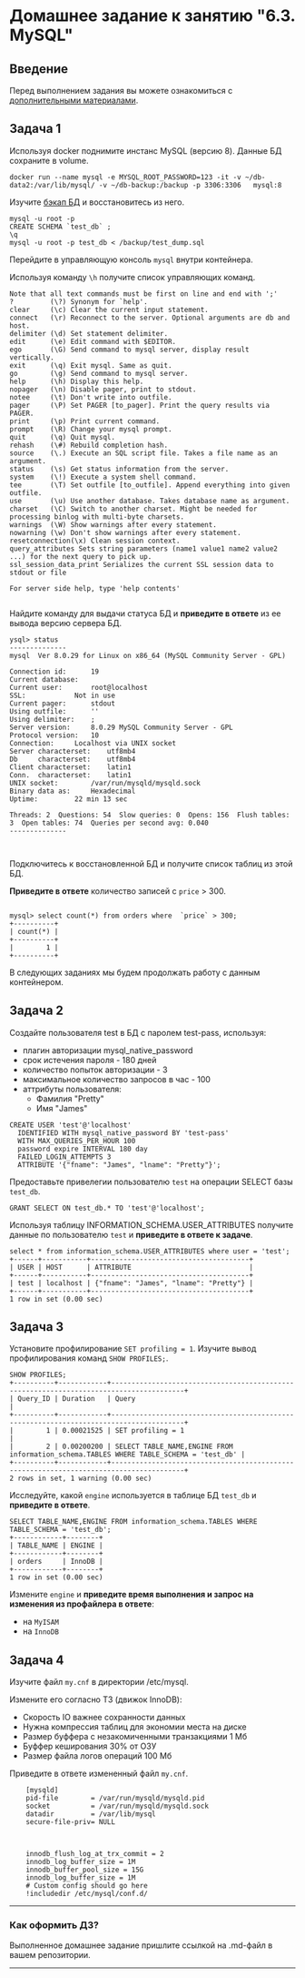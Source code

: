 # Домашнее задание к занятию "6.3. MySQL"

## Введение

Перед выполнением задания вы можете ознакомиться с 
[дополнительными материалами](https://github.com/netology-code/virt-homeworks/tree/master/additional/README.md).

## Задача 1

Используя docker поднимите инстанс MySQL (версию 8). Данные БД сохраните в volume.
```text
docker run --name mysql -e MYSQL_ROOT_PASSWORD=123 -it -v ~/db-data2:/var/lib/mysql/ -v ~/db-backup:/backup -p 3306:3306   mysql:8
```

Изучите [бэкап БД](https://github.com/netology-code/virt-homeworks/tree/master/06-db-03-mysql/test_data) и 
восстановитесь из него.
```text
mysql -u root -p
CREATE SCHEMA `test_db` ;
\q
mysql -u root -p test_db < /backup/test_dump.sql 
```
Перейдите в управляющую консоль `mysql` внутри контейнера.

Используя команду `\h` получите список управляющих команд.
```text
Note that all text commands must be first on line and end with ';'
?         (\?) Synonym for `help'.
clear     (\c) Clear the current input statement.
connect   (\r) Reconnect to the server. Optional arguments are db and host.
delimiter (\d) Set statement delimiter.
edit      (\e) Edit command with $EDITOR.
ego       (\G) Send command to mysql server, display result vertically.
exit      (\q) Exit mysql. Same as quit.
go        (\g) Send command to mysql server.
help      (\h) Display this help.
nopager   (\n) Disable pager, print to stdout.
notee     (\t) Don't write into outfile.
pager     (\P) Set PAGER [to_pager]. Print the query results via PAGER.
print     (\p) Print current command.
prompt    (\R) Change your mysql prompt.
quit      (\q) Quit mysql.
rehash    (\#) Rebuild completion hash.
source    (\.) Execute an SQL script file. Takes a file name as an argument.
status    (\s) Get status information from the server.
system    (\!) Execute a system shell command.
tee       (\T) Set outfile [to_outfile]. Append everything into given outfile.
use       (\u) Use another database. Takes database name as argument.
charset   (\C) Switch to another charset. Might be needed for processing binlog with multi-byte charsets.
warnings  (\W) Show warnings after every statement.
nowarning (\w) Don't show warnings after every statement.
resetconnection(\x) Clean session context.
query_attributes Sets string parameters (name1 value1 name2 value2 ...) for the next query to pick up.
ssl_session_data_print Serializes the current SSL session data to stdout or file

For server side help, type 'help contents'


```

Найдите команду для выдачи статуса БД и **приведите в ответе** из ее вывода версию сервера БД.
```text
ysql> status
--------------
mysql  Ver 8.0.29 for Linux on x86_64 (MySQL Community Server - GPL)

Connection id:		19
Current database:	
Current user:		root@localhost
SSL:			Not in use
Current pager:		stdout
Using outfile:		''
Using delimiter:	;
Server version:		8.0.29 MySQL Community Server - GPL
Protocol version:	10
Connection:		Localhost via UNIX socket
Server characterset:	utf8mb4
Db     characterset:	utf8mb4
Client characterset:	latin1
Conn.  characterset:	latin1
UNIX socket:		/var/run/mysqld/mysqld.sock
Binary data as:		Hexadecimal
Uptime:			22 min 13 sec

Threads: 2  Questions: 54  Slow queries: 0  Opens: 156  Flush tables: 3  Open tables: 74  Queries per second avg: 0.040
--------------



```
Подключитесь к восстановленной БД и получите список таблиц из этой БД.

**Приведите в ответе** количество записей с `price` > 300.
```test

mysql> select count(*) from orders where  `price` > 300;
+----------+
| count(*) |
+----------+
|        1 |
+----------+
```

В следующих заданиях мы будем продолжать работу с данным контейнером.

## Задача 2

Создайте пользователя test в БД c паролем test-pass, используя:
- плагин авторизации mysql_native_password
- срок истечения пароля - 180 дней 
- количество попыток авторизации - 3 
- максимальное количество запросов в час - 100
- аттрибуты пользователя:
    - Фамилия "Pretty"
    - Имя "James"
```text
CREATE USER 'test'@'localhost'
  IDENTIFIED WITH mysql_native_password BY 'test-pass' 
  WITH MAX_QUERIES_PER_HOUR 100 
  password expire INTERVAL 180 day 
  FAILED_LOGIN_ATTEMPTS 3 
  ATTRIBUTE '{"fname": "James", "lname": "Pretty"}';
```
Предоставьте привелегии пользователю `test` на операции SELECT базы `test_db`.
```text
GRANT SELECT ON test_db.* TO 'test'@'localhost';
```    
Используя таблицу INFORMATION_SCHEMA.USER_ATTRIBUTES получите данные по пользователю `test` и 
**приведите в ответе к задаче**.
```text
select * from information_schema.USER_ATTRIBUTES where user = 'test';
+------+-----------+---------------------------------------+
| USER | HOST      | ATTRIBUTE                             |
+------+-----------+---------------------------------------+
| test | localhost | {"fname": "James", "lname": "Pretty"} |
+------+-----------+---------------------------------------+
1 row in set (0.00 sec)

```
## Задача 3

Установите профилирование `SET profiling = 1`.
Изучите вывод профилирования команд `SHOW PROFILES;`.
```text
SHOW PROFILES;
+----------+------------+----------------------------------------------------------------------------------------+
| Query_ID | Duration   | Query                                                                                  |
+----------+------------+----------------------------------------------------------------------------------------+
|        1 | 0.00021525 | SET profiling = 1                                                                      |
|        2 | 0.00200200 | SELECT TABLE_NAME,ENGINE FROM information_schema.TABLES WHERE TABLE_SCHEMA = 'test_db' |
+----------+------------+----------------------------------------------------------------------------------------+
2 rows in set, 1 warning (0.00 sec)

```

Исследуйте, какой `engine` используется в таблице БД `test_db` и **приведите в ответе**.
```text
SELECT TABLE_NAME,ENGINE FROM information_schema.TABLES WHERE TABLE_SCHEMA = 'test_db';
+------------+--------+
| TABLE_NAME | ENGINE |
+------------+--------+
| orders     | InnoDB |
+------------+--------+
1 row in set (0.00 sec)

```

Измените `engine` и **приведите время выполнения и запрос на изменения из профайлера в ответе**:
- на `MyISAM`
- на `InnoDB`

## Задача 4 

Изучите файл `my.cnf` в директории /etc/mysql.

Измените его согласно ТЗ (движок InnoDB):
- Скорость IO важнее сохранности данных
- Нужна компрессия таблиц для экономии места на диске
- Размер буффера с незакомиченными транзакциями 1 Мб
- Буффер кеширования 30% от ОЗУ
- Размер файла логов операций 100 Мб

Приведите в ответе измененный файл `my.cnf`.
```text
    [mysqld]
    pid-file        = /var/run/mysqld/mysqld.pid
    socket          = /var/run/mysqld/mysqld.sock
    datadir         = /var/lib/mysql
    secure-file-priv= NULL
    
    
    
    innodb_flush_log_at_trx_commit = 2
    innodb_log_buffer_size = 1M
    innodb_buffer_pool_size = 15G
    innodb_log_buffer_size = 1М
    # Custom config should go here
    !includedir /etc/mysql/conf.d/  

```

---

### Как оформить ДЗ?

Выполненное домашнее задание пришлите ссылкой на .md-файл в вашем репозитории.

---
